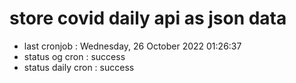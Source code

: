 # store covid daily api as json data

- last cronjob : Wednesday, 26 October 2022 01:26:37
- status og cron : success
- status daily cron : success
      
      